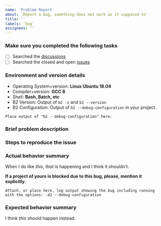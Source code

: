 ```yaml
---
name: 'Problem Report'
about: `Report a bug, something does not work as it supposed to`
title: ''
labels: `bug`
assignees: ''
---
```


### Make sure you completed the following tasks

- [ ] Searched the [discussions](https://github.com/bfgroup/b2/discussions)
- [ ] Searched the closed and open [issues](https://github.com/bfgroup/b2/issues)

### Environment and version details

* Operating System+version: **Linux Ubuntu 18.04**
* Compiler+version: **GCC 8**
* Shell: **Bash, Batch, etc**
* B2 Version: Output of `b2 -v` and `b2 --version`
* B2 Configuration: Output of `b2 --debug-configuration` in your project.

```
Place output of "b2 --debug-configuration" here.
```

### Brief problem description

### Steps to reproduce the issue

### Actual behavior summary

When I do like *this*, *that* is happening and I think it shouldn't.

**If a project of yours is blocked due to this bug, please, mention it explicitly.**

```
Attach, or place here, log output showing the bug including running
with the options: -d2 --debug-configuration
```

### Expected behavior summary

I think *this* should happen instead.
